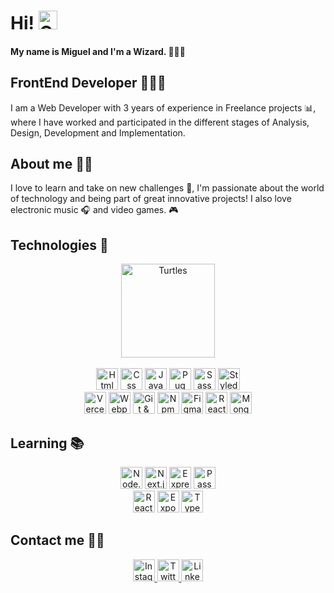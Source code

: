 # Hi! <img alt="Groot" src="https://media.giphy.com/media/b1qeyBJrQhqKrcgH9L/giphy.gif" width="30px"> 

#### My name is Miguel and I'm a Wizard. 🧙🏽‍♂️

## FrontEnd Developer 👨🏽‍💻

I am a Web Developer with 3 years of experience in Freelance projects 📊, where I have worked and participated in the different stages of Analysis, Design, Development and Implementation.

## About me 🐱‍👤

I love to learn and take on new challenges 🧡, I'm passionate about the world of technology and being part of great innovative projects! I also love electronic music 🎧 and video games. 🎮

## Technologies 🔨

<div align="center">
  <img alt="Turtles" src="https://media.giphy.com/media/hCC3P7dj3NKSI/giphy.gif" width="150px">
  <br><br>
  <img alt="Html" src="https://shields.io/badge/html-orange?logo=html5&style=for-the-badge" height="35px">
  <img alt="Css" src="https://shields.io/badge/css-blue?logo=css3&style=for-the-badge" height="35px">
  <img alt="JavaScript" src="https://shields.io/badge/javaScript-black?logo=javaScript&style=for-the-badge" height="35px">
  <img alt="Pug" src="https://shields.io/badge/pug-brown?logo=pug&logoColor=white&style=for-the-badge" height="35px">
  <img alt="Sass" src="https://shields.io/badge/sass-white?logo=sass&style=for-the-badge" height="35px">
  <img alt="Styled Component" src="https://img.shields.io/badge/styled--components-DB7093?style=for-the-badge&logo=styled-components&logoColor=white" height="35px">
  <br>
  <img alt="Vercel" src="https://img.shields.io/badge/Vercel-000000?style=for-the-badge&logo=vercel&logoColor=white" height="35px">
  <img alt="Webpack" src="https://shields.io/badge/webPack-gray?logo=webpack&style=for-the-badge" height="35px">
  <img alt="Git & GitHub" src="https://img.shields.io/badge/git-%23F05033.svg?style=for-the-badge&logo=git&logoColor=white" height="35px">
  <img alt="Npm" src="https://shields.io/badge/npm-darkred?logo=npm&style=for-the-badge" height="35px">
  <img alt="Figma" src="https://img.shields.io/badge/Figma-000000?style=for-the-badge&logo=figma&logoColor=white" height="35px">
  <img alt="React JS" src="https://img.shields.io/badge/-ReactJs-61DAFB?logo=react&logoColor=white&style=for-the-badge" height="35px">
  <img alt="MongoDB" src="https://shields.io/badge/mongoDB-lightgreen?logo=mongodb&style=for-the-badge" height="35px">
</div>

## Learning 📚

<div align="center">
  <img alt="Node.js" src="https://img.shields.io/badge/node.js-41c52d?style=for-the-badge&logo=nodedotjs&logoColor=white" height="35px">
  <img alt="Next.js" src="https://img.shields.io/badge/next.js-FFFFFF?style=for-the-badge&logo=nextdotjs&logoColor=black" height="35px">
  <img alt="Express" src="https://img.shields.io/badge/Express.js-000000?style=for-the-badge&logo=express&logoColor=white" height="35px">
  <img alt="Passport" src="https://shields.io/badge/passport-lightgreen?logo=passport&style=for-the-badge" height="35px">
  <br>
  <img alt="React Native" src="https://img.shields.io/badge/react_native-%2320232a.svg?style=for-the-badge&logo=react&logoColor=%2361DAFB" height="35px">
  <img alt="Expo" src="https://img.shields.io/badge/expo-000000?style=for-the-badge&logo=expo&logoColor=#D04A37" height="35px">
  <img alt="TypeScript" src="https://img.shields.io/badge/TypeScript-007ACC?style=for-the-badge&logo=typescript&logoColor=white" height="35px">
</div>

## Contact me ✌🏽

<div align="center">
  <a href="https://www.instagram.com/miiguel.boniilla"> <img alt="Instagram" src="https://img.shields.io/badge/Instagram-%23E4405F.svg?style=for-the-badge&logo=Instagram&logoColor=white" height="35px"> </a>
  <a href="https://www.twitter.com/MiguelBonilla09"> <img alt="Twitter" src="https://img.shields.io/badge/Twitter-%231DA1F2.svg?style=for-the-badge&logo=Twitter&logoColor=white" height="35px"> </a>
  <a href="https://www.linkedin.com/in/miguelaboni"> <img alt="Linkedin" src="https://img.shields.io/badge/linkedin-%230077B5.svg?style=for-the-badge&logo=linkedin&logoColor=white" height="35px"> </a>
</div>
